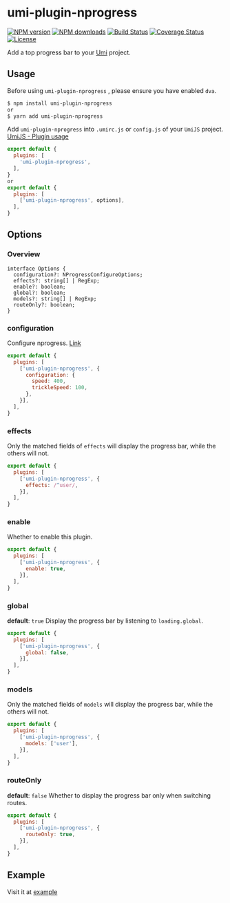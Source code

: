 # umi-plugin-nprogress

[![NPM version](https://img.shields.io/npm/v/umi-plugin-nprogress.svg?style=flat)](https://npmjs.org/package/umi-plugin-nprogress)
[![NPM downloads](http://img.shields.io/npm/dm/umi-plugin-nprogress.svg?style=flat)](https://npmjs.org/package/umi-plugin-nprogress)
[![Build Status](https://img.shields.io/travis/imhele/umi-plugin-nprogress.svg?style=flat)](https://travis-ci.org/imhele/umi-plugin-nprogress)
[![Coverage Status](https://coveralls.io/repos/github/imhele/umi-plugin-nprogress/badge.svg?branch=master)](https://coveralls.io/github/imhele/umi-plugin-nprogress?branch=master)
[![License](https://img.shields.io/npm/l/umi-plugin-nprogress.svg)](https://npmjs.org/package/umi-plugin-nprogress)

Add a top progress bar to your [Umi](https://github.com/umijs/umi) project.

## Usage
Before using `umi-plugin-nprogress` , please ensure you have enabled `dva`.

```sh
$ npm install umi-plugin-nprogress
or
$ yarn add umi-plugin-nprogress
```

Add `umi-plugin-nprogress` into `.umirc.js` or `config.js` of your `UmiJS` project. [UmiJS - Plugin usage](https://umijs.org/plugin/#plugin-usage)

```js
export default {
  plugins: [
    'umi-plugin-nprogress',
  ],
}
or
export default {
  plugins: [
    ['umi-plugin-nprogress', options],
  ],
}
```


## Options
### Overview

```tsx
interface Options {
  configuration?: NProgressConfigureOptions;
  effects?: string[] | RegExp;
  enable?: boolean;
  global?: boolean;
  models?: string[] | RegExp;
  routeOnly?: boolean;
}
```


### configuration
Configure nprogress. [Link](https://github.com/rstacruz/nprogress#configuration)

```js
export default {
  plugins: [
    ['umi-plugin-nprogress', {
      configuration: {
        speed: 400,
        trickleSpeed: 100,
      },
    }],
  ],
}
```


### effects
Only the matched fields of `effects` will display the progress bar, while the others will not.

```js
export default {
  plugins: [
    ['umi-plugin-nprogress', {
      effects: /^user/,
    }],
  ],
}
```

### enable
Whether to enable this plugin.

```js
export default {
  plugins: [
    ['umi-plugin-nprogress', {
      enable: true,
    }],
  ],
}
```


### global
**default**: `true`
Display the progress bar by listening to `loading.global`.

```js
export default {
  plugins: [
    ['umi-plugin-nprogress', {
      global: false,
    }],
  ],
}
```


### models
Only the matched fields of `models` will display the progress bar, while the others will not.

```js
export default {
  plugins: [
    ['umi-plugin-nprogress', {
      models: ['user'],
    }],
  ],
}
```


### routeOnly
**default**: `false`
Whether to display the progress bar only when switching routes.

```js
export default {
  plugins: [
    ['umi-plugin-nprogress', {
      routeOnly: true,
    }],
  ],
}
```


## Example
Visit it at [example](https://github.com/imhele/umi-plugin-nprogress/tree/master/example)
